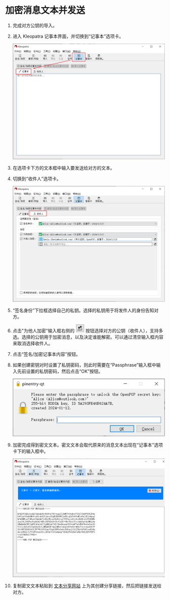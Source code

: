 # 加密消息文本并发送

1. 完成对方公钥的导入。

2. 进入 Kleopatra 记事本界面，并切换到“记事本”选项卡。

    ![记事本](shared/notepad.png)

3. 在选项卡下方的文本框中输入要发送给对方的文本。

4. 切换到“收件人”选项卡。

    ![收件人](encrypting-message/text-recipients.png)

5. “签名身份”下拉框选择自己的私钥。选择的私钥用于将发件人的身份告知对方。

6. 点击"为他人加密"输入框右侧的 ![选择证书按钮](encrypting-message/selecting-certificates-button.png) 按钮选择对方的公钥（收件人），支持多选。选择的公钥用于加密消息，以及决定谁能解密。可以通过清空输入框内容来取消选择收件人。

7. 点击“签名/加密记事本内容”按钮。

8. 如果创建密钥对时设置了私钥密码，则此时需要在“Passphrase”输入框中输入先前设置的私钥密码，然后点击“OK”按钮。

    ![输入私钥密码](shared/entering-private-key-passphrase.png)

9. 加密完成得到密文文本。密文文本会取代原来的消息文本出现在“记事本”选项卡下的输入框中。

    ![密文](encrypting-message/cipertext.png)

10. 复制密文文本粘贴到 [文本分享网站](../pastebin.md) 上为其创建分享链接，然后把链接发送给对方。